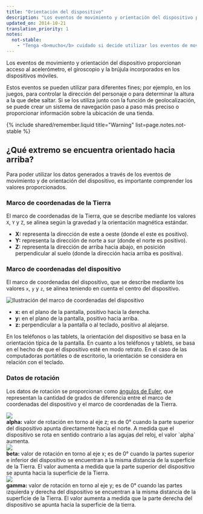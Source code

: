 ```yaml
---
title: "Orientación del dispositivo"
description: "Los eventos de movimiento y orientación del dispositivo proporcionan acceso al acelerómetro, el giroscopio y la brújula incorporados en los dispositivos móviles."
updated_on: 2014-10-21
translation_priority: 1
notes:
  not-stable:
    - "Tenga <b>mucho</b> cuidado si decide utilizar los eventos de movimiento u orientación del dispositivo.Desafortunadamente, no todos los navegadores utilizan el mismo sistema de coordenadas, y podrían informar diferentes valores en situaciones idénticas."
---
```

<p class="intro">
  Los eventos de movimiento y orientación del dispositivo proporcionan acceso al acelerómetro, el giroscopio y la brújula incorporados en los dispositivos móviles.
</p>

Estos eventos se pueden utilizar para diferentes fines; por ejemplo, en los juegos, para 
controlar la dirección del personaje o para determinar la altura 
a la que debe saltar. Si se los utiliza junto con la función de geolocalización, se puede crear un sistema de navegación 
paso a paso más preciso o proporcionar información sobre la ubicación de una tienda.

{% include shared/remember.liquid title="Warning" list=page.notes.not-stable %}

## ¿Qué extremo se encuentra orientado hacia arriba?

Para poder utilizar los datos generados a través de los eventos de movimiento y de orientación del dispositivo,
es importante comprender los valores proporcionados.  

### Marco de coordenadas de la Tierra

El marco de coordenadas de la Tierra, que se describe mediante los valores `X`, `Y` y `Z`, se alinea 
según la gravedad y la orientación magnética estándar.

<ul>
  <li>
    <b>X:</b> representa la dirección de este a oeste (donde el este es positivo).
  </li>
    <li>
    <b>Y:</b> representa la dirección de norte a sur (donde el norte es positivo).
  </li>
    <li>
    <b>Z:</b> representa la dirección de arriba hacia abajo, en posición perpendicular al suelo
 (donde la dirección hacia arriba es positiva).
  </li>
</ul>

### Marco de coordenadas del dispositivo

El marco de coordenadas del dispositivo, que se describe mediante los valores `x`, `y` y `z`, se alinea
teniendo en cuenta el centro del dispositivo.

<img src="images/axes.png" alt=" Ilustración del marco de coordenadas del dispositivo">
<!-- Special thanks to Sheppy (https://developer.mozilla.org/en-US/profiles/Sheppy) 
  for his images which are in the public domain. -->

<ul>
  <li>
    <b>x:</b> en el plano de la pantalla, positivo hacia la derecha.
  </li>
    <li>
    <b>y:</b> en el plano de la pantalla, positivo hacia arriba.
  </li>
    <li>
    <b>z:</b> perpendicular a la pantalla o al teclado, positivo al
 alejarse.
  </li>
</ul>

En los teléfonos o las tablets, la orientación del dispositivo se basa en la 
orientación típica de la pantalla.  En cuanto a los teléfonos y tablets, se basa en el hecho de que el dispositivo
esté en modo retrato. En el caso de las computadoras portátiles o de escritorio, la orientación se 
considera en relación con el teclado.

### Datos de rotación

Los datos de rotación se proporcionan como [ángulos de Euler](http://en.wikipedia.org/wiki/Euler_angles),
que representan la cantidad de grados de diferencia entre el marco de coordenadas del dispositivo
y el marco de coordenadas de la Tierra.

<div class="mdl-grid">
  <div class="mdl-cell mdl-cell--4-col">
    <img src="images/alpha.png"><br>
    <b>alpha:</b> valor de rotación en torno al eje z; es de 0&deg; cuando la parte superior del dispositivo
 apunta directamente hacia el norte.  A medida que el dispositivo se rota en sentido contrario a las agujas del reloj,
 el valor `alpha` aumenta.
  </div>
  <div class="mdl-cell mdl-cell--4-col">
    <img src="images/beta.png"><br>
    <b>beta:</b> valor de rotación en torno al eje x; es de 0&deg; cuando la partes superior e 
 inferior del dispositivo se encuentran a la misma distancia de la superficie de la Tierra. El valor
 aumenta a medida que la parte superior del dispositivo se apunta hacia la superficie de la Tierra.
  </div>
  <div class="mdl-cell mdl-cell--4-col">
    <img src="images/gamma.png"><br>
    <b>gamma:</b> valor de rotación en torno al eje y; es de 0&deg; cuando las partes izquierda y 
 derecha del dispositivo se encuentran a la misma distancia de la superficie de la Tierra.  El valor
 aumenta a medida que la parte derecha del dispositivo se apunta hacia la superficie de la tierra. 
  </div>
</div>

